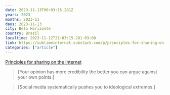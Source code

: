 ```yaml
---
date: 2023-11-13T00:03:15.281Z
years: 2023
months: 2023-11
days: 2023-11-13
city: Belo Horizonte
country: Brazil
localtime: 2023-11-12T21:03:15.281-03:00
link: https://sublimeinternet.substack.com/p/principles-for-sharing-on-the-internet
categories: ["article"]
---
```

[Principles for sharing on the Internet](https://sublimeinternet.substack.com/p/principles-for-sharing-on-the-internet)

> [Your opinion has more credibility the better you can argue against your own points.]

> [Social media systematically pushes you to ideological extremes.]
